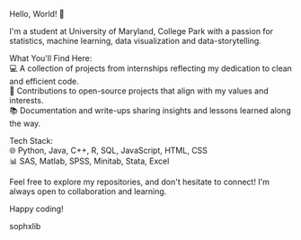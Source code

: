 <p>  
Hello, World! 👋 <br>

I'm a student at University of Maryland, College Park with a passion for statistics, machine learning, data visualization and data-storytelling. <br>

What You'll Find Here: <br>
💻 A collection of projects from internships reflecting my dedication to clean and efficient code. <br>
🚀 Contributions to open-source projects that align with my values and interests. <br>
📚 Documentation and write-ups sharing insights and lessons learned along the way. <br>

Tech Stack: <br>
🌐 Python, Java, C++, R, SQL, JavaScript, HTML, CSS <br>
📊 SAS, Matlab, SPSS, Minitab, Stata, Excel <br>

Feel free to explore my repositories, and don't hesitate to connect! I'm always open to collaboration and learning. <br>

Happy coding! <br>

sophxlib
<p>
